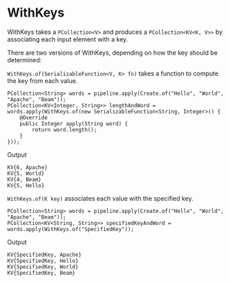 # WithKeys

WithKeys takes a ```PCollection<V>``` and produces a ```PCollection<KV<K, V>>``` by associating each input element with a key.

There are two versions of WithKeys, depending on how the key should be determined:

```WithKeys.of(SerializableFunction<V, K> fn)``` takes a function to compute the key from each value.

```
PCollection<String> words = pipeline.apply(Create.of("Hello", "World", "Apache", "Beam"));
PCollection<KV<Integer, String>> lengthAndWord = words.apply(WithKeys.of(new SerializableFunction<String, Integer>() {
    @Override
    public Integer apply(String word) {
        return word.length();
    }
}));
```

Output
```
KV{6, Apache}
KV{5, World}
KV{4, Beam}
KV{5, Hello}
```


```WithKeys.of(K key)``` associates each value with the specified key.

```
PCollection<String> words = pipeline.apply(Create.of("Hello", "World", "Apache", "Beam"));
PCollection<KV<String, String>> specifiedKeyAndWord = words.apply(WithKeys.of("SpecifiedKey"));
```

Output
```
KV{SpecifiedKey, Apache}
KV{SpecifiedKey, Hello}
KV{SpecifiedKey, World}
KV{SpecifiedKey, Beam}
```